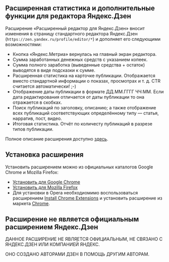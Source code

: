 ## Расширенная статистика и дополнительные функции для редактора Яндекс.Дзен

Расширение «Расширенный редактор для Яндекс.Дзен» вносит изменения в страницу стандартного редактора Яндекс.Дзен (`https://zen.yandex.ru/profile/editor/*`) и дополняет его следующими возможностями:

* Кнопка «Яндекс.Метриа» вернулась на главный экран редактора.
* Сумма заработанных денежных средств с указанием копеек.
* Сумма полного заработка (выведенные средства + остаток) выводятся в виде подсказки к сумме.
* Расширенная статистика на карточке публикации. Отображается вместо стандартной информации о показах, просмотрах и т. д. CTR считается автоматически! ;-)
* Отображение даты публикации в формате ДД.ММ.ГГГГ ЧЧ:ММ. Если дата редактирования отличается от даты публикации то она отражается в скобках.
* Поиск публикаций по заголовку, описанию; а также отображение всех публикаций соответствующих определённому типу — статья, нарратив, пост, видео.
* Итоговая статистика. Отчёт по количесту публикаций в разрезе типов публикации.

Полное описание расширения доступно [здесь](https://zen.yandex.ru/media/id/5a3def60e86a9e50b401ab4a/rasshirennyi-redaktor-dlia-iandeksdzen-5bfab21cdfc89b00aa85d9ac?utm_source=github_prozen).

## Установка расширения
Установить расширением можно из официальных каталогов Google Chrome и Mozilla Firefox:

* [Установить для Google Chrome](https://chrome.google.com/webstore/detail/hmkjibbpjalbkmlibggaoafocjoikcji/)
* [Установить для Mozilla Firefox](https://addons.mozilla.org/ru/firefox/addon/prozen-for-yandex-zen/)
* Для установки в Opera необходиомимо воспользоваться расширением [Install Chrome Extensions](https://addons.opera.com/en/extensions/details/install-chrome-extensions/) и установить расширение из маркета [Chrome]((https://chrome.google.com/webstore/detail/hmkjibbpjalbkmlibggaoafocjoikcji/)).

## Расширение не является официальным расширением Яндекс.Дзен

ДАННОЕ РАСШИРЕНИЕ НЕ ЯВЛЯЕТСЯ ОФИЦИАЛЬНЫМ, НЕ СВЯЗАНО С ЯНДЕКС.ДЗЕН ИЛИ КОМПАНИЕЙ ЯНДЕКС.
 
ОНО СОЗДАНО АВТОРАМИ ДЗЕН В ПОМОЩЬ ДРУГИМ АВТОРАМ.
